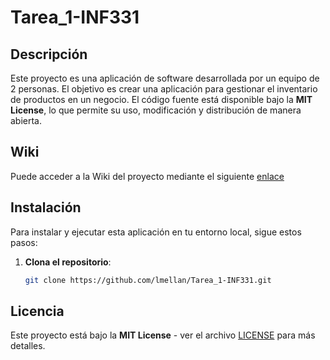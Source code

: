 # Tarea_1-INF331


## Descripción

Este proyecto es una aplicación de software desarrollada por un equipo de 2 personas. El objetivo es crear una aplicación para gestionar el inventario de productos en un negocio. El código fuente está disponible bajo la **MIT License**, lo que permite su uso, modificación y distribución de manera abierta.

## Wiki

Puede acceder a la Wiki del proyecto mediante el siguiente [enlace](https://github.com/lmellan/Tarea_1-INF331/wiki)  

## Instalación

Para instalar y ejecutar esta aplicación en tu entorno local, sigue estos pasos:

1. **Clona el repositorio**:

   ```bash
   git clone https://github.com/lmellan/Tarea_1-INF331.git

   
## Licencia

Este proyecto está bajo la **MIT License** - ver el archivo [LICENSE](https://github.com/lmellan/Tarea_1-INF331/blob/main/LICENSE) para más detalles.
